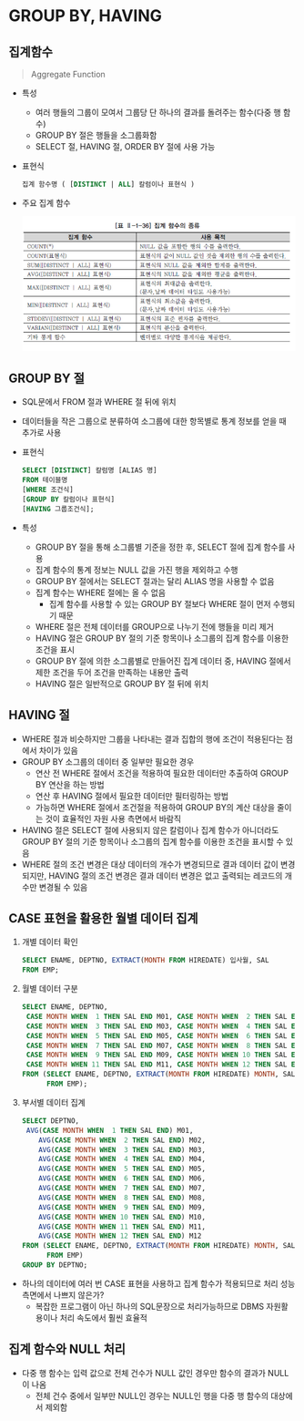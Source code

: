 # GROUP BY, HAVING

## 집계함수

> Aggregate Function

* 특성

  * 여러 행들의 그룹이 모여서 그룹당 단 하나의 결과를 돌려주는 함수(다중 행 함수)
  * GROUP BY 절은 행들을 소그룹화함
  * SELECT 절, HAVING 절, ORDER BY 절에 사용 가능

* 표현식

  ```SQL
  집계 함수명 ( [DISTINCT | ALL] 칼럼이나 표현식 )
  ```

* 주요 집계 함수

  ![sql가이드](image/SQL_193.jpg)

## GROUP BY 절

* SQL문에서 FROM 절과 WHERE 절 뒤에 위치

* 데이터들을 작은 그룹으로 분류하여 소그룹에 대한 항목별로 통계 정보를 얻을 때 추가로 사용

* 표현식

  ```SQL
  SELECT [DISTINCT] 칼럼명 [ALIAS 명]
  FROM 테이블명
  [WHERE 조건식]
  [GROUP BY 칼럼이나 표현식]
  [HAVING 그룹조건식];
  ```

* 특성

  * GROUP BY 절을 통해 소그룹별 기준을 정한 후, SELECT 절에 집계 함수를 사용
  * 집계 함수의 통계 정보는 NULL 값을 가진 행을 제외하고 수행
  * GROUP BY 절에서는 SELECT 절과는 달리 ALIAS 명을 사용할 수 없음
  * 집계 함수는 WHERE 절에는 올 수 없음
    * 집계 함수를 사용할 수 있는 GROUP BY 절보다 WHERE 절이 먼저 수행되기 때문
  * WHERE 절은 전체 데이터를 GROUP으로 나누기 전에 행들을 미리 제거
  * HAVING 절은 GROUP BY 절의 기준 항목이나 소그룹의 집계 함수를 이용한 조건을 표시
  * GROUP BY 절에 의한 소그룹별로 만들어진 집계 데이터 중, HAVING 절에서 제한 조건을 두어 조건을 만족하는 내용만 출력
  * HAVING 절은 일반적으로 GROUP BY 절 뒤에 위치

## HAVING 절

* WHERE 절과 비슷하지만 그룹을 나타내는 결과 집합의 행에 조건이 적용된다는 점에서 차이가 있음
* GROUP BY 소그룹의 데이터 중 일부만 필요한 경우
  * 연산 전 WHERE 절에서 조건을 적용하여 필요한 데이터만 추출하여 GROUP BY 연산을 하는 방법
  * 연산 후 HAVING 절에서 필요한 데이터만 필터링하는 방법
  * 가능하면 WHERE 절에서 조건절을 적용하여 GROUP BY의 계산 대상을 줄이는 것이 효율적인 자원 사용 측면에서 바람직
* HAVING 절은 SELECT 절에 사용되지 않은 칼럼이나 집계 함수가 아니더라도
  GROUP BY 절의 기준 항목이나 소그룹의 집계 함수를 이용한 조건을 표시할 수 있음
* WHERE 절의 조건 변경은 대상 데이터의 개수가 변경되므로 결과 데이터 값이 변경되지만,
  HAVING 절의 조건 변경은 결과 데이터 변경은 없고 출력되는 레코드의 개수만 변경될 수 있음

## CASE 표현을 활용한 월별 데이터 집계

1. 개별 데이터 확인

   ```SQL
   SELECT ENAME, DEPTNO, EXTRACT(MONTH FROM HIREDATE) 입사월, SAL
   FROM EMP;
   ```

2. 월별 데이터 구분

   ```SQL
   SELECT ENAME, DEPTNO,
   	CASE MONTH WHEN  1 THEN SAL END M01, CASE MONTH WHEN  2 THEN SAL END M02,
   	CASE MONTH WHEN  3 THEN SAL END M03, CASE MONTH WHEN  4 THEN SAL END M04,
   	CASE MONTH WHEN  5 THEN SAL END M05, CASE MONTH WHEN  6 THEN SAL END M06,
   	CASE MONTH WHEN  7 THEN SAL END M07, CASE MONTH WHEN  8 THEN SAL END M08,
   	CASE MONTH WHEN  9 THEN SAL END M09, CASE MONTH WHEN 10 THEN SAL END M10,
   	CASE MONTH WHEN 11 THEN SAL END M11, CASE MONTH WHEN 12 THEN SAL END M12
   FROM (SELECT ENAME, DEPTNO, EXTRACT(MONTH FROM HIREDATE) MONTH, SAL
         FROM EMP);
   ```

3. 부서별 데이터 집계

   ```SQL
   SELECT DEPTNO,
   	AVG(CASE MONTH WHEN  1 THEN SAL END) M01,
       AVG(CASE MONTH WHEN  2 THEN SAL END) M02,
       AVG(CASE MONTH WHEN  3 THEN SAL END) M03,
       AVG(CASE MONTH WHEN  4 THEN SAL END) M04,
       AVG(CASE MONTH WHEN  5 THEN SAL END) M05,
       AVG(CASE MONTH WHEN  6 THEN SAL END) M06,
       AVG(CASE MONTH WHEN  7 THEN SAL END) M07,
       AVG(CASE MONTH WHEN  8 THEN SAL END) M08,
       AVG(CASE MONTH WHEN  9 THEN SAL END) M09,
       AVG(CASE MONTH WHEN 10 THEN SAL END) M10,
       AVG(CASE MONTH WHEN 11 THEN SAL END) M11,
       AVG(CASE MONTH WHEN 12 THEN SAL END) M12
   FROM (SELECT ENAME, DEPTNO, EXTRACT(MONTH FROM HIREDATE) MONTH, SAL
         FROM EMP)
   GROUP BY DEPTNO;
   ```

* 하나의 데이터에 여러 번 CASE 표현을 사용하고 집계 함수가 적용되므로 처리 성능 측면에서 나쁘지 않은가?
  * 복잡한 프로그램이 아닌 하나의 SQL문장으로 처리가능하므로 DBMS 자원활용이나 처리 속도에서 훨씬 효율적

## 집계 함수와 NULL 처리

* 다중 행 함수는 입력 값으로 전체 건수가 NULL 값인 경우만 함수의 결과가 NULL이 나옴
  * 전체 건수 중에서 일부만 NULL인 경우는 NULL인 행을 다중 행 함수의 대상에서 제외함